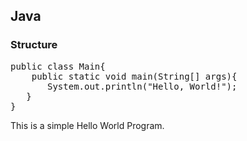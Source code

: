 ## Java 

### Structure

<pre>
public class Main{
    public static void main(String[] args){
       System.out.println("Hello, World!"); 
   }
}
</pre>

This is a simple Hello World Program.